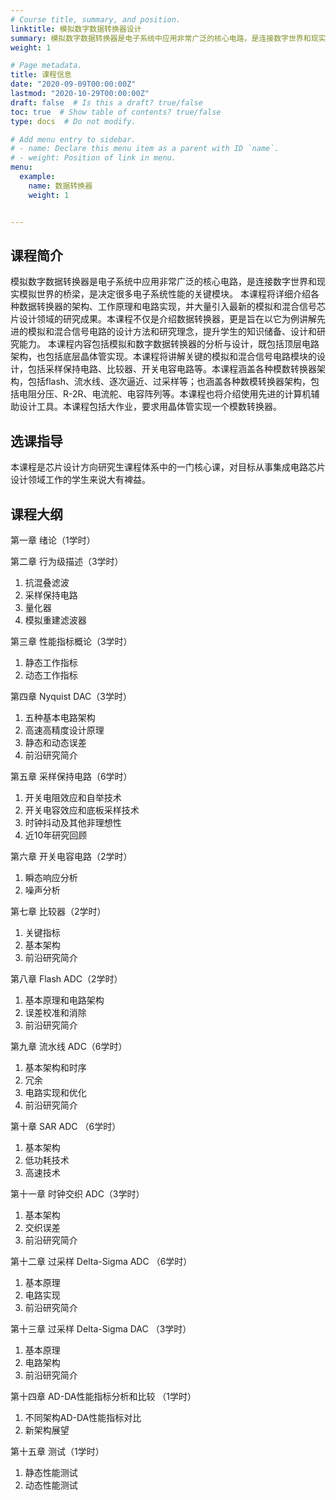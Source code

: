 ```yaml
---
# Course title, summary, and position.
linktitle: 模拟数字数据转换器设计
summary: 模拟数字数据转换器是电子系统中应用非常广泛的核心电路，是连接数字世界和现实模拟世界的桥梁，是决定很多电子系统性能的关键模块。 本课程将详细介绍各种数据转换器的架构、工作原理和电路实现，并大量引入最新的模拟和混合信号芯片设计领域的研究成果。本课程不仅是介绍数据转换器，更是旨在以它为例讲解先进的模拟和混合信号电路的设计方法和研究理念，提升学生的知识储备、设计和研究能力。 本课程内容包括模拟和数字数据转换器的分析与设计，既包括顶层电路架构，也包括底层晶体管实现。本课程将讲解关键的模拟和混合信号电路模块的设计，包括采样保持电路、比较器、开关电容电路等。本课程涵盖各种模数转换器架构，包括flash、流水线、逐次逼近、过采样等；也涵盖各种数模转换器架构，包括电阻分压、R-2R、电流舵、电容阵列等。本课程也将介绍使用先进的计算机辅助设计工具。本课程包括大作业，要求用晶体管实现一个模数转换器。 
weight: 1

# Page metadata.
title: 课程信息
date: "2020-09-09T00:00:00Z"
lastmod: "2020-10-29T00:00:00Z"
draft: false  # Is this a draft? true/false
toc: true  # Show table of contents? true/false
type: docs  # Do not modify.

# Add menu entry to sidebar.
# - name: Declare this menu item as a parent with ID `name`.
# - weight: Position of link in menu.
menu:
  example:
    name: 数据转换器
    weight: 1


---
```

## 课程简介

模拟数字数据转换器是电子系统中应用非常广泛的核心电路，是连接数字世界和现实模拟世界的桥梁，是决定很多电子系统性能的关键模块。 本课程将详细介绍各种数据转换器的架构、工作原理和电路实现，并大量引入最新的模拟和混合信号芯片设计领域的研究成果。本课程不仅是介绍数据转换器，更是旨在以它为例讲解先进的模拟和混合信号电路的设计方法和研究理念，提升学生的知识储备、设计和研究能力。 本课程内容包括模拟和数字数据转换器的分析与设计，既包括顶层电路架构，也包括底层晶体管实现。本课程将讲解关键的模拟和混合信号电路模块的设计，包括采样保持电路、比较器、开关电容电路等。本课程涵盖各种模数转换器架构，包括flash、流水线、逐次逼近、过采样等；也涵盖各种数模转换器架构，包括电阻分压、R-2R、电流舵、电容阵列等。本课程也将介绍使用先进的计算机辅助设计工具。本课程包括大作业，要求用晶体管实现一个模数转换器。 

## 选课指导

本课程是芯片设计方向研究生课程体系中的一门核心课，对目标从事集成电路芯片设计领域工作的学生来说大有裨益。 


## 课程大纲

第一章 绪论（1学时）

第二章 行为级描述（3学时） 

1. 抗混叠滤波 
2. 采样保持电路
3. 量化器
4. 模拟重建滤波器

第三章 性能指标概论（3学时） 
1. 静态工作指标
2. 动态工作指标

第四章 Nyquist DAC（3学时） 
1. 五种基本电路架构
2. 高速高精度设计原理
3. 静态和动态误差
4. 前沿研究简介

第五章 采样保持电路（6学时） 
1. 开关电阻效应和自举技术
2. 开关电容效应和底板采样技术
3. 时钟抖动及其他非理想性
4. 近10年研究回顾

第六章 开关电容电路（2学时） 
1. 瞬态响应分析
2. 噪声分析

第七章 比较器（2学时） 
1. 关键指标
2. 基本架构
3. 前沿研究简介

第八章 Flash ADC（2学时） 
1. 基本原理和电路架构
2. 误差校准和消除
3. 前沿研究简介

第九章 流水线 ADC（6学时） 
1. 基本架构和时序
2. 冗余
3. 电路实现和优化
4. 前沿研究简介

第十章 SAR ADC （6学时） 
1. 基本架构
2. 低功耗技术
3. 高速技术

第十一章 时钟交织 ADC（3学时） 
1. 基本架构
2. 交织误差
3. 前沿研究简介

第十二章 过采样 Delta-Sigma ADC （6学时） 
1. 基本原理
2. 电路实现
3. 前沿研究简介

第十三章 过采样 Delta-Sigma DAC （3学时） 
1. 基本原理
2. 电路架构
3. 前沿研究简介

第十四章 AD-DA性能指标分析和比较 （1学时） 
1. 不同架构AD-DA性能指标对比
2. 新架构展望

第十五章 测试（1学时） 
1. 静态性能测试
2. 动态性能测试